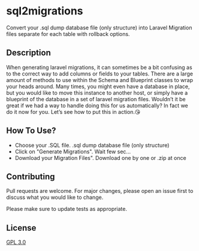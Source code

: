 # sql2migrations
Convert your .sql dump database file (only structure) into Laravel Migration files separate for each table with rollback options.

## Description

When generating laravel migrations, it can sometimes be a bit confusing as to the correct way to add columns or fields to your tables. There are a large amount of methods to use within the Schema and Blueprint classes to wrap your heads around. Many times, you might even have a database in place, but you would like to move this instance to another host, or simply have a blueprint of the database in a set of laravel migration files. Wouldn’t it be great if we had a way to handle doing this for us automatically? In fact we do it now for you. Let’s see how to put this in action.😘

## How To Use?

- Choose your .SQL file.
.sql dump database file (only structure)
- Click on "Generate Migrations".
Wait few sec...
- Download your Migration Files".
Download one by one or .zip at once

## Contributing
Pull requests are welcome. For major changes, please open an issue first to discuss what you would like to change.

Please make sure to update tests as appropriate.

## License
[GPL 3.0](https://choosealicense.com/licenses/gpl-3.0/)
